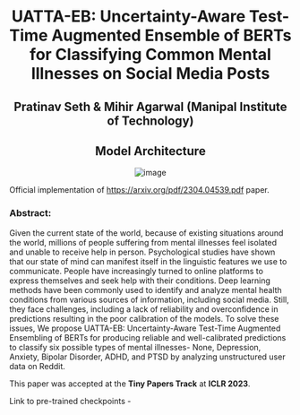 <div align="center">
  
# UATTA-EB: Uncertainty-Aware Test-Time Augmented Ensemble of BERTs for Classifying Common Mental Illnesses on Social Media Posts
Pratinav Seth & Mihir Agarwal 
(Manipal Institute of Technology)
--------------------------------------------------------------------------------------------

## Model Architecture 

![image](https://user-images.githubusercontent.com/72119231/236247138-85d6648d-f5b1-4e3c-9719-912e6a701f2d.png)

</div>

Official implementation of https://arxiv.org/pdf/2304.04539.pdf paper.

### Abstract:

Given the current state of the world, because of existing situations around the world, millions of people suffering from mental illnesses feel isolated and unable to receive help in person. Psychological studies have shown that our state of mind can manifest itself in the linguistic features we use to communicate. People have increasingly turned to online platforms to express themselves and seek help with their conditions. Deep learning methods have been commonly used to identify and analyze mental health conditions from various sources of information, including social media. Still, they face challenges, including a lack of reliability and overconfidence in predictions resulting in the poor calibration of the models. To solve these issues, We propose UATTA-EB: Uncertainty-Aware Test-Time Augmented Ensembling of BERTs for producing reliable and well-calibrated predictions to classify six possible types of mental illnesses- None, Depression, Anxiety, Bipolar Disorder, ADHD, and PTSD by analyzing unstructured user data on Reddit.

This paper was accepted at the **Tiny Papers Track** at **ICLR 2023**. <br>

Link to pre-trained checkpoints - 
